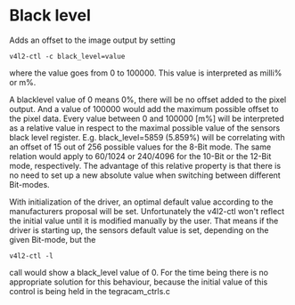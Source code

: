 # Black level
Adds an offset to the image output by setting
```
v4l2-ctl -c black_level=value
```
where the value goes from 0 to 100000. This value is interpreted as milli% or m%.

A blacklevel value of 0 means 0%, there will be no offset added to the pixel output.
And a value of 100000 would add the maximum possible offset to the pixel data.
Every value between 0 and 100000 [m%] will be interpreted as a relative value in respect
to the maximal possible value of the sensors black level register. 
E.g. black_level=5859 (5.859%) will be correlating with an offset of 15 out of 256 possible
values for the 8-Bit mode. The same relation would apply to 60/1024 or 240/4096 for the 
10-Bit or the 12-Bit mode, respectively. The advantage of this relative property is that 
there is no need to set up a new absolute value when switching between different Bit-modes.

With initialization of the driver, an optimal default value according to the manufacturers
proposal will be set. Unfortunately the v4l2-ctl won't reflect the initial value until it 
is modified manually by the user. That means if the driver is starting up, the sensors 
default value is set, depending on the given Bit-mode, but the
```
v4l2-ctl -l
```
call would show a black_level value of 0. For the time being there is no appropriate solution
for this behaviour, because the initial value of this control is being held in the tegracam_ctrls.c
